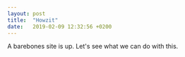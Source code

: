 ```yaml
---
layout: post
title:  "Howzit"
date:   2019-02-09 12:32:56 +0200
---
```


A barebones site is up. Let's see what we can do with this.